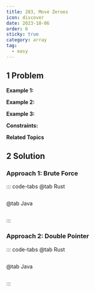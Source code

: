 ```yaml
---
title: 283, Move Zeroes
icon: discover
date: 2023-10-06
order: 6
sticky: true
category: array
tag: 
  - easy
---
```


## 1 Problem


**Example 1:**


**Example 2:**


**Example 3:**


**Constraints:**


**Related Topics**


## 2 Solution
### Approach 1: Brute Force
::: code-tabs
@tab Rust
```rust

```

@tab Java
```java

```
:::

### Approach 2: Double Pointer
::: code-tabs
@tab Rust
```rust

```

@tab Java
```java

```
:::